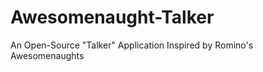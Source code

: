 Awesomenaught-Talker
====================

An Open-Source "Talker" Application Inspired by Romino's Awesomenaughts
